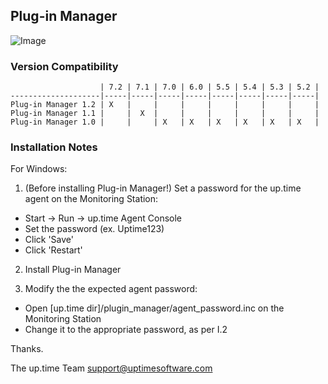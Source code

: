 ## Plug-in Manager

![Image](https://github.com/uptimesoftware/uptime-plugin-manager/blob/master/plugin_manager.png?raw=true)

### Version Compatibility

                        | 7.2 | 7.1 | 7.0 | 6.0 | 5.5 | 5.4 | 5.3 | 5.2 |
    --------------------|-----|-----|-----|-----|-----|-----|-----|-----|
    Plug-in Manager 1.2 | X   |     |     |     |     |     |     |     |
    Plug-in Manager 1.1 |     |  X  |     |     |     |     |     |     |
    Plug-in Manager 1.0 |     |     | X   | X   | X   | X   | X   | X   |

### Installation Notes

For Windows:

1. (Before installing Plug-in Manager!) Set a password for the up.time agent on the Monitoring Station:
  * Start -> Run -> up.time Agent Console
  * Set the password (ex. Uptime123)
  * Click 'Save'
  * Click 'Restart'

2. Install Plug-in Manager

3. Modify the the expected agent password:
  * Open [up.time dir]/plugin_manager/agent_password.inc on the Monitoring Station
  * Change it to the appropriate password, as per I.2

Thanks.

The up.time Team
support@uptimesoftware.com

